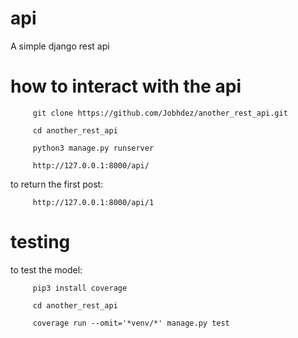 # api
A simple django rest api

# how to interact with the api
         git clone https://github.com/Jobhdez/another_rest_api.git
         
         cd another_rest_api
         
         python3 manage.py runserver
         
         http://127.0.0.1:8000/api/
         
to return the first post:

         http://127.0.0.1:8000/api/1

# testing
to test the model:

         pip3 install coverage
         
         cd another_rest_api
         
         coverage run --omit='*venv/*' manage.py test

         
         
         
